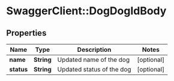 # SwaggerClient::DogDogIdBody

## Properties
Name | Type | Description | Notes
------------ | ------------- | ------------- | -------------
**name** | **String** | Updated name of the dog | [optional] 
**status** | **String** | Updated status of the dog | [optional] 

